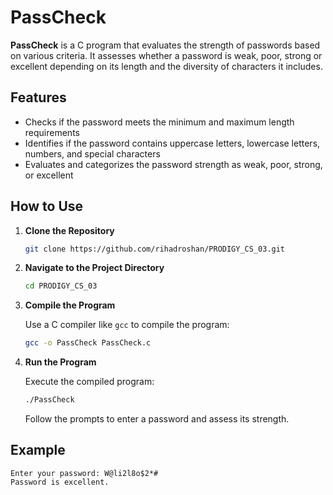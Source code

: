 # PassCheck

**PassCheck** is a C program that evaluates the strength of passwords based on various criteria. It assesses whether a password is weak, poor, strong or excellent depending on its length and the diversity of characters it includes.

## Features

- Checks if the password meets the minimum and maximum length requirements
- Identifies if the password contains uppercase letters, lowercase letters, numbers, and special characters
- Evaluates and categorizes the password strength as weak, poor, strong, or excellent

## How to Use

1. **Clone the Repository**

   ```bash
   git clone https://github.com/rihadroshan/PRODIGY_CS_03.git
   ```

2. **Navigate to the Project Directory**

   ```bash
   cd PRODIGY_CS_03
   ```

3. **Compile the Program**

   Use a C compiler like `gcc` to compile the program:

   ```bash
   gcc -o PassCheck PassCheck.c
   ```

4. **Run the Program**

   Execute the compiled program:

   ```bash
   ./PassCheck
   ```

   Follow the prompts to enter a password and assess its strength.

## Example

```
Enter your password: W@li2l8o$2*#
Password is excellent.
```
